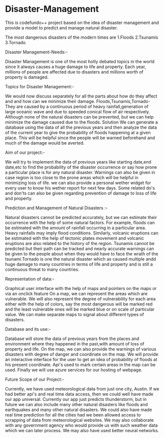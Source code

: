 # Disaster-Management


This is codefundo++ project based on the idea of disaster management and provide a model to predict and manage natural disaster.

The most dangerous disasters of the modern times are
1.Floods
2.Tsunamis
3.Tornado

Disaster Management-Needs:-

Disaster Management is one of the most hotly debated topics in the world since it always causes a huge damage to life and property.
Each year, millions of people are affected due to disasters and millions worth of property is damaged.

Topics for Disaster Management:-

We would now discuss separately for all the parts about how do they affect and and how can we minimize their damage.
Floods,Tsunamis,Tornado-
They are caused by a continuous period of heavy rainfall,generation of large oceanic wave and due to speeded conical flow of air respectively.
Although none of the natural disasters can be prevented, but we can help minimize the damage caused due to the floods.
Solution
We can generate a database using the data of all the previous years and then analyze the data of the current year to give the probability of floods happening at a given place. This will be helpful since the people will be warned beforehand and much of the damage would be averted.


Aim of our project:-

We will try to implement the data of previous years like starting date,end date,etc to find the probability of the disaster occurrence or say how prone a particular place is for any natural disaster.
Warnings can also be given in case region is too close to the prone areas which will be helpful in minimizing loss of life.
we can also provide a personal wether widget for every user to know his wether report for next few days.
Some related do's and don'ts can also be given regarding prevention of damage to loss of life and property.

Prediction and Management of Natural Disasters :-

Natural disasters cannot be predicted accurately, but we can estimate their occurrence with the help of some natural factors.
For example, floods can be estimated with the amount of rainfall occurring in a particular area. Heavy rainfalls may imply flood conditions.
Similarly, volcanic eruptions can be estimated with the help of tectonic plates movement and volcanic eruptions are also related to the history of the region.
Tsunamis cannot be predicted but their path can be tracked and nearly accurate warnings can be given to the people about when they would have to face the wrath of the tsunami.Tornado is one the natural disaster which as caused multiple andd huge damage to many countries in terms of life and property and is still a continuous threat to many countries.


Representation of data:-

Graphical user interface with the help of maps and pointers on the maps or via an onclick feature On a map, we can represent the areas which are vulnerable.
We will also represent the degree of vulnerability for each area either with the help of colors, say the most dangerous will be marked red and the least vulnerable ones will be marked blue or on scale of particular value.
We can make separate maps to signal about different types of disasters.

Database and its use:-

Database will store the data of previous years from the places and environment where they happened in the past,with amount of loss of property and life.
On the map, we can also provide the warnings of various disasters with degree of danger and coordinate on the map.
We will provide an interactive interface for the user to get an idea of probability of floods at his present coordinate.
Api's used to mark certain areas in the map can be used.
Finally we will use azure services for our hosting of webpage.

Future Scope of our Project:-

Currently, we have used meteorological data from just one city, Austin.
If we had better api's and real time data access, then we could well have made our app universal.
Currently our app just predicts thunderstorm, but in future we can also include many other natural disasters like floods and earthquakes and many other natural disasters.
We could also have made real time prediction for all the cities had we been allowed access to scrapping of data from meteorological websites.
We may also collaborate with any government agency who would provide us with such weather data which we can later process.
We may also have used better neural networks.
